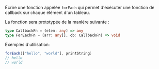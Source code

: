 Écrire une fonction appelée `forEach` qui permet d'exécuter une fonction de callback sur chaque élément d'un tableau.

La fonction sera prototypée de la manière suivante :

```typescript
type CallbackFn = (elem: any) => any
type ForEachFn = (arr: any[], cb: CallbackFn) => void
```

Exemples d'utilisation:

```typescript
forEach(["hello", "world"], printString)
// hello
// world
```
